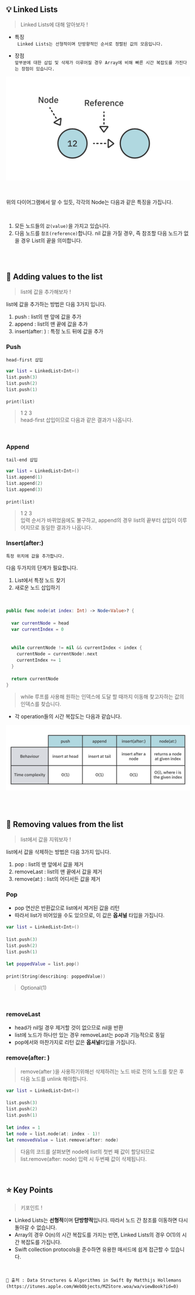 ## 💡 Linked Lists
> Linked Lists에 대해 알아보자 ! </br>

* 특징 </br>
` Linked Lists는 선형적이며 단방향적인 순서로 정렬된 값의 모음입니다.`

* 장점 </br>
` 앞부분에 대한 삽입 및 삭제가 이루어질 경우 Array에 비해 빠른 시간 복잡도를 가진다는 장점이 있습니다. `


![pic](./list1.png)

</br>

위의 다이어그램에서 알 수 있듯, 각각의 Node는 다음과 같은 특징을 가집니다. 

</br>

1. 모든 노드들의 `값(value)`을 가지고 있습니다.
2. 다음 노드를 `참조(reference)`합니다. nil 값을 가질 경우, 즉 참조할 다음 노드가 없을 경우 List의 끝을 의미합니다.

</br>
</br>

## 👀 Adding values to the list
> list에 값을 추가해보자 ! </br>

list에 값을 추가하는 방법은 다음 3가지 입니다. </br>

1. push : list의 맨 앞에 값을 추가
2. append : list의 맨 끝에 값을 추가
3. insert(after: ) : 특정 노드 뒤에 값을 추가

### Push
` head-first 삽입 ` </br>

```swift
var list = LinkedList<Int>()
list.push(3)
list.push(2)
list.push(1)

print(list)
```
> 1 2 3 </br>
> head-first 삽입이므로 다음과 같은 결과가 나옵니다. </br>

</br>

### Append
` tail-end 삽입 ` </br>

```swift
var list = LinkedList<Int>()
list.append(1)
list.append(2)
list.append(3)

print(list)
```
> 1 2 3 </br>
> 입력 순서가 바뀌었음에도 불구하고, append의 경우 list의 끝부터 삽입이 이루어지므로 동일한 결과가 나옵니다. </br>

### Insert(after:)
` 특정 위치에 값을 추가합니다. ` </br>

다음 두가지의 단계가 필요합니다. </br>

1. List에서 특정 노드 찾기 
2. 새로운 노드 삽입하기

</br>

```swift
public func node(at index: Int) -> Node<Value>? {
  
  var currentNode = head
  var currentIndex = 0

  
  while currentNode != nil && currentIndex < index {
    currentNode = currentNode!.next
    currentIndex += 1
  }

  return currentNode
}
```
> while 루프를 사용해 원하는 인덱스에 도달 할 때까지 이동해 찾고자하는 값의 인덱스를 찾습니다. </br>

* 각 operation들의 시간 복잡도는 다음과 같습니다. 

![pic](./list2.png)

</br>
</br>

## 👀 Removing values from the list
> list에서 값을 지워보자 ! </br>

list에서 값을 삭제하는 방법은 다음 3가지 입니다. </br>

1. pop : list의 맨 앞에서 값을 제거
2. removeLast : list의 맨 끝에서 값을 제거
3. remove(at:) : list의 어디서든 값을 제거

### Pop

* pop 연산은 반환값으로 list에서 제거된 값을 리턴
* 따라서 list가 비어있을 수도 있으므로, 이 값은 **옵셔널** 타입을 가집니다.

```swift
var list = LinkedList<Int>()

list.push(3)
list.push(2)
list.push(1)

let poppedValue = list.pop()
 
print(String(describing: poppedValue))
```
> Optional(1)

</br>

### removeLast

* head가 nil일 경우 제거할 것이 없으므로 nil을 반환
* list에 노드가 하나만 있는 경우 removeLast는 pop과 기능적으로 동일
* pop에서와 마찬가지로 리턴 값은 **옵셔널**타입을 가집니다.

### remove(after: )
> remove(after )을 사용하기위해선 삭제하려는 노드 바로 전의 노드를 찾은 후 다음 노드를 unlink 해야합니다. </br>

```swift
var list = LinkedList<Int>()

list.push(3)
list.push(2)
list.push(1)

let index = 1
let node = list.node(at: index - 1)!
let removedValue = list.remove(after: node)

```
> 다음의 코드를 살펴보면 node에 list의 첫번 째 값이 할당되므로 </br>
> list.remove(after: node) 입력 시 두번째 값이 삭제됩니다. 

</br> 

## ⭐️ Key Points 
> 키포인트 ! </br> 

- Linked Lists는 **선형적**이며 **단방향적**입니다. 따라서 노드 간 참조를 이동하면 다시 돌아갈 수 없습니다.
- Array의 경우 O(n)의 시간 복잡도를 가지는 반면, Linked Lists의 경우 O(1)의 시간 복잡도를 가집니다.
- Swift collection protocols을 준수하면 유용한 매서드에 쉽게 접근할 수 있습니다.

</br>

` 🩶 출처 : Data Structures & Algorithms in Swift By Matthijs Hollemans (https://itunes.apple.com/WebObjects/MZStore.woa/wa/viewBook?id=0) `

</br>
